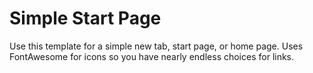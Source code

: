 # Simple Start Page

Use this template for a simple new tab, start page, or home page. Uses 
FontAwesome for icons so you have nearly endless choices for links.
